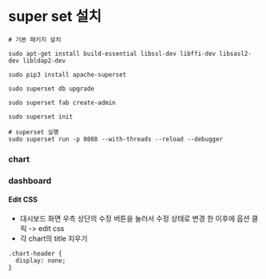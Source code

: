 # super set 설치


```
# 기본 패키지 설치 

sudo apt-get install build-essential libssl-dev libffi-dev libsasl2-dev libldap2-dev

```

```
sudo pip3 install apache-superset

sudo superset db upgrade

sudo superset fab create-admin

sudo superset init 

# superset 실행 
sudo superset run -p 8088 --with-threads --reload --debugger
```


### chart



### dashboard


#### Edit CSS
- 대시보드 화면 우측 상단의 수정 버튼을 눌러서 수정 상태로 변경 한 이후에 옵션 클릭 -> edit css
- 각 chart의 title 지우기

```
.chart-header {
  display: none;
}
```
